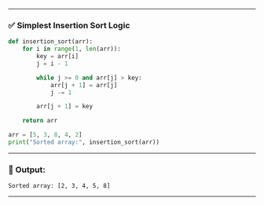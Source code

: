 
---

### ✅ Simplest Insertion Sort Logic

```python
def insertion_sort(arr):
    for i in range(1, len(arr)):
        key = arr[i]
        j = i - 1

        while j >= 0 and arr[j] > key:
            arr[j + 1] = arr[j]
            j -= 1

        arr[j + 1] = key

    return arr

arr = [5, 3, 8, 4, 2]
print("Sorted array:", insertion_sort(arr))
```

---

### 🧾 Output:

```
Sorted array: [2, 3, 4, 5, 8]
```

---

